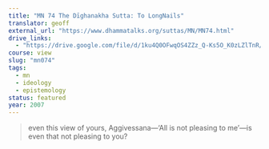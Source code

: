```yaml
---
title: "MN 74 The Dīghanakha Sutta: To LongNails"
translator: geoff
external_url: "https://www.dhammatalks.org/suttas/MN/MN74.html"
drive_links:
  - "https://drive.google.com/file/d/1ku4Q0OFwqOS4ZZz_Q-Ks5O_K0zLZlTnR/view?usp=drivesdk"
course: view
slug: "mn074"
tags:
  - mn
  - ideology
  - epistemology
status: featured
year: 2007
---
```


> even this view of yours, Aggivessana—‘All is not pleasing to me’—is even that not pleasing to you?

